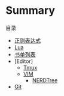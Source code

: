 # Summary

目录

* [正则表达式](RegularExpression.md)
* [Lua](Lua.md)
* [书单列表](Books/Basic.md)
* [Editor]
	* [Tmux](Editor/tmux.md)
	* [VIM](Editor/VIM.md)
		* [NERDTree](Editor/NERTree.md)
* [Git](Git/Git.md)
